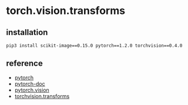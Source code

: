 # torch.vision.transforms

## installation

```pip3 install scikit-image==0.15.0 pytorch==1.2.0 torchvision==0.4.0```

## reference

* [pytorch](<https://github.com/pytorch/pytorch>)
* [pytorch-doc](<https://pytorch.org/docs/stable/index.html>)
* [pytorch.vision](<https://github.com/pytorch/vision>)
* [torchvision.transforms](<https://pytorch.org/docs/master/torchvision/transforms.html>)
